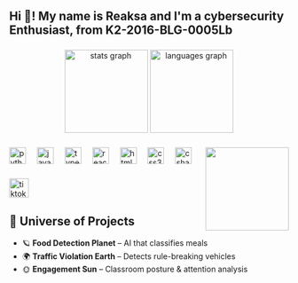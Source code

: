 <h2 align="left">Hi 👋! My name is Reaksa and I'm a cybersecurity Enthusiast, from K2-2016-BLG-0005Lb</h2>

###

<div align="center">
  <!-- GitHub Stats -->
  <img src="https://github-readme-stats.vercel.app/api?username=chornsokreaksa&hide_title=false&hide_rank=false&show_icons=true&include_all_commits=true&count_private=true&disable_animations=false&theme=dracula&locale=en&hide_border=false" height="150" alt="stats graph"  />
  
  <!-- Top Languages -->
  <img src="https://github-readme-stats.vercel.app/api/top-langs?username=chornsokreaksa&locale=en&hide_title=false&layout=compact&card_width=320&langs_count=5&theme=dracula&hide_border=false" height="150" alt="languages graph"  />
</div>

###

<!-- Profile Picture GIF (Solar System) -->
<img align="right" height="150" src="https://media.giphy.com/media/z5MGWCKNsyDdK/source.gif"  />

###

<!-- Tech Stack Icons -->
<div align="left">
  <img src="https://cdn.jsdelivr.net/gh/devicons/devicon/icons/python/python-original.svg" height="30" alt="python logo"  />
  <img width="12" />
  <img src="https://cdn.jsdelivr.net/gh/devicons/devicon/icons/javascript/javascript-original.svg" height="30" alt="javascript logo"  />
  <img width="12" />
  <img src="https://cdn.jsdelivr.net/gh/devicons/devicon/icons/typescript/typescript-original.svg" height="30" alt="typescript logo"  />
  <img width="12" />
  <img src="https://cdn.jsdelivr.net/gh/devicons/devicon/icons/react/react-original.svg" height="30" alt="react logo"  />
  <img width="12" />
  <img src="https://cdn.jsdelivr.net/gh/devicons/devicon/icons/html5/html5-original.svg" height="30" alt="html5 logo"  />
  <img width="12" />
  <img src="https://cdn.jsdelivr.net/gh/devicons/devicon/icons/css3/css3-original.svg" height="30" alt="css3 logo"  />
  <img width="12" />
  <img src="https://cdn.jsdelivr.net/gh/devicons/devicon/icons/csharp/csharp-original.svg" height="30" alt="csharp logo"  />
</div>

###

<!-- Socials (only TikTok as requested) -->
<div align="left">
  <img src="https://img.shields.io/static/v1?message=TikTok&logo=tiktok&label=&color=000000&logoColor=white&labelColor=&style=for-the-badge" height="35" alt="tiktok logo"  />
</div>

###

## 🌌 Universe of Projects

- 🪐 **Food Detection Planet** – AI that classifies meals  
- 🌍 **Traffic Violation Earth** – Detects rule-breaking vehicles  
- 🌞 **Engagement Sun** – Classroom posture & attention analysis  

###
